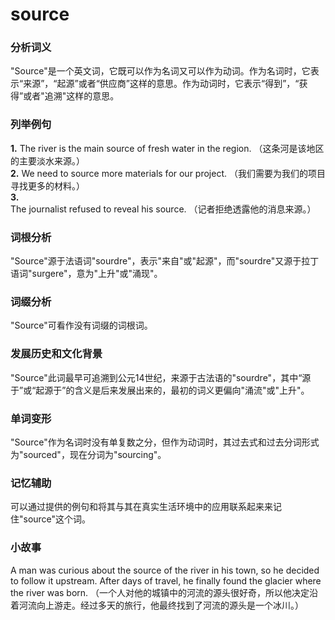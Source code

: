 # source

### 分析词义

  

"Source"是一个英文词，它既可以作为名词又可以作为动词。作为名词时，它表示“来源”，“起源”或者“供应商”这样的意思。作为动词时，它表示“得到”，“获得”或者"追溯"这样的意思。

  

### 列举例句

  

**1.** The river is the main source of fresh water in the region. （这条河是该地区的主要淡水来源。）  
**2.** We need to source more materials for our project. （我们需要为我们的项目寻找更多的材料。）  
**3.** The journalist refused to reveal his source. （记者拒绝透露他的消息来源。）

  

### 词根分析

  

"Source"源于法语词"sourdre"，表示"来自"或"起源"，而"sourdre"又源于拉丁语词"surgere"，意为"上升"或"涌现"。

  

### 词缀分析

  

"Source"可看作没有词缀的词根词。

  

### 发展历史和文化背景

  

"Source"此词最早可追溯到公元14世纪，来源于古法语的"sourdre"，其中“源于”或“起源于”的含义是后来发展出来的，最初的词义更偏向"涌流"或"上升"。

  

### 单词变形

  

"Source"作为名词时没有单复数之分，但作为动词时，其过去式和过去分词形式为"sourced"，现在分词为"sourcing"。

  

### 记忆辅助

  

可以通过提供的例句和将其与其在真实生活环境中的应用联系起来来记住"source"这个词。

  

### 小故事

  

A man was curious about the source of the river in his town, so he decided to follow it upstream. After days of travel, he finally found the glacier where the river was born. （一个人对他的城镇中的河流的源头很好奇，所以他决定沿着河流向上游走。经过多天的旅行，他最终找到了河流的源头是一个冰川。）

